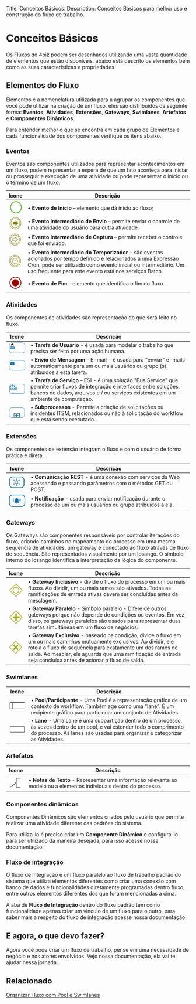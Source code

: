 Title: Conceitos Básicos.
Description: Conceitos Básicos para melhor uso e construção do fluxo de trabalho.  

# Conceitos Básicos
Os Fluxos do 4biz podem ser desenhados utilizando uma vasta quantidade de elementos que estão disponíveis, abaixo está descrito os elementos bem como as suas características e propriedades.

## Elementos do Fluxo
Elementos é a nomenclatura utilizada para a agrupar os componentes que você pode utilizar na criação de um fluxo, eles são distribuídos da seguinte forma: **Eventos**, **Atividades**, **Extensões**, **Gateways**, **Swimlanes**, **Artefatos** e **Componentes Dinâmicos**.

Para entender melhor o que se encontra em cada grupo de Elementos e cada funcionalidade dos componentes verifique os itens abaixo.

### Eventos

Eventos são componentes utilizados para representar acontecimentos em um fluxo, podem representar a espera de que um fato aconteça para iniciar ou prosseguir a execução de uma atividade ou pode representar o início ou o término de um fluxo.

|Icone|Descrição|
|------|-----|
|![ Start event 4biz][1]|•	**Evento de Início** – elemento que dá início ao fluxo;|
|![ send event 4biz][2]|•	**Evento Intermediário de Envio** – permite enviar o controle de uma atividade do usuário para outra atividade.|
|![ catch event 4biz][3]|•	**Evento Intermediário de Captura** – permite receber o controle que foi enviado.|
|![ time event 4biz][4]|•	**Evento Intermediário do Temporizador** - são eventos acionados por tempo definido e relacionados a uma Expressão Cron, pode ser utilizado como evento inicial ou intermediário. Um uso frequente para este evento está nos serviços Batch.|
|![ end event 4biz][5]|•	**Evento de Fim** – elemento que identifica o fim do fluxo.|

### Atividades

Os componentes de atividades são representação do que será feito no fluxo.

|Icone|Descrição|
|------|-----|
|![ user task 4biz][6]|•  **Tarefa de Usuário** - é usada para modelar o trabalho que precisa ser feito por uma ação humana.|
|![ mensage 4biz][7]|•	**Envio de Mensagem** – E-mail - é usada para "enviar" e-mails automaticamente para um ou mais usuários ou grupo (s) atribuídos a esta tarefa.|
|![ service task 4biz][8]|•	**Tarefa de Serviço** – ESI - é uma solução "Bus Service" que permite criar fluxos de integração e interfaces entre soluções, bancos de dados, arquivos e / ou serviços existentes em um ambiente de computação.|
|![ subprocess 4biz][9]|•	**Subprocessos** - Permite a criação de solicitações ou incidentes ITSM, relacionados ou não à solicitação do workflow que está sendo executado.|

### Extensões

Os componentes de extensão integram o fluxo e com o usuário de forma prática e direta.

|Icone|Descrição|
|------|-----|
|![ REST 4biz][10]|•	**Comunicação REST** - é uma conexão com serviços da Web acessando e passando parâmetros com o métodos GET ou POST.|
|![ notification 4biz][11]|•	**Notificação** - usada para enviar notificação durante o processo de um ou mais usuários ou grupo atribuídos a ela.|

### Gateways

Os Gateways são componentes responsáveis por controlar iterações do fluxo, criando caminhos no mapeamento do processo em uma mesma sequência de atividades, um gateway é conectado ao fluxo através de fluxo de sequência.
São representados visualmente por um losango. O símbolo interno do losango identifica a interpretação da lógica do componente.

|Icone|Descrição|
|------|-----|
|![ Inclusivo 4biz][12]|•	**Gateway Inclusivo** - divide o fluxo do processo em um ou mais fluxos. Ao dividir, um ou mais ramos são ativados. Todas as ramificações de entrada ativas devem ser concluídas antes da mesclagem.|
|![ paralelo 4biz][13]|•	**Gateway Paralelo** - Símbolo paralelo - Difere de outros gateways porque não depende de condições ou eventos. Em vez disso, os gateways paralelos são usados para representar duas tarefas simultâneas em um fluxo de negócios.|
|![ exclusivos 4biz][14]|•	**Gateway Exclusivo** - baseado na condição, divide o fluxo em um ou mais caminhos mutuamente exclusivos. Ao dividir, ele roteia o fluxo de sequência para exatamente um dos ramos de saída. Ao mesclar, ele aguarda que uma ramificação de entrada seja concluída antes de acionar o fluxo de saída.|

### Swimlanes

|Icone|Descrição|
|------|-----|
|![Pool 4biz][15]|•	**Pool/Participante** - Uma Pool é a representação gráfica de um contexto de workflow. Também age como uma “lane”. É um recipiente gráfico para particionar um conjunto de Atividades.|
|![ lane 4biz][16]|• **Lane** - Uma Lane é uma subpartição dentro de um processo, às vezes dentro de um pool, e vai estender todo o comprimento do processo. As lanes são usadas para organizar e categorizar as Atividades.|

### Artefatos

|Icone|Descrição|
|------|-----|
|![ notes 4biz][17]|•	**Notas de Texto** - Representar uma informação relevante ao modelo ou a elementos individuais dentro do processo.|

### Componentes dinâmicos

Componentes Dinâmicos são elementos criados pelo usuário que permite realizar uma atividade diferente das padrões do sistema.

Para utiliza-lo é preciso criar um **Componente Dinâmico** e configura-lo para ser utilizado da maneira desejada, para isso acesse nossa documentação.

### Fluxo de integração

O fluxo de integração é um fluxo paralelo ao fluxo de trabalho padrão do sistema que utiliza elementos diferentes como criar uma conexão com banco de dados e funcionalidades diretamente programadas dentro fluxo, entre outros elementos diferentes dos que foram mencionadas a cima.

A aba de **Fluxo de Integração** dentro do fluxo padrão tem como funcionalidade apenas criar um vinculo de um fluxo para o outro, para saber mais a respeito do fluxo de integração acesse nossa documentação.

## E agora, o que devo fazer?

Agora você pode criar um fluxo de trabalho, pense em uma necessidade de negócio e nos atores envolvidos. Vejo nossa documentação, ela vai te ajudar nessa jornada.

## Relacionado
[Organizar Fluxo com Pool e Swimlanes](https://docs.citsmart.com/pt-br/4biz-helium/workflow/use/pool-swimlanes.html)

[1]:images/1.png
[2]:images/2.png
[3]:images/3.png
[4]:images/4.png
[5]:images/5.png
[6]:images/6.png
[7]:images/7.png
[8]:images/8.png
[9]:images/9.png
[10]:images/10.png
[11]:images/11.png
[12]:images/12.png
[13]:images/13.png
[14]:images/14.png
[15]:images/15.png
[16]:images/16.png
[17]:images/17.png

